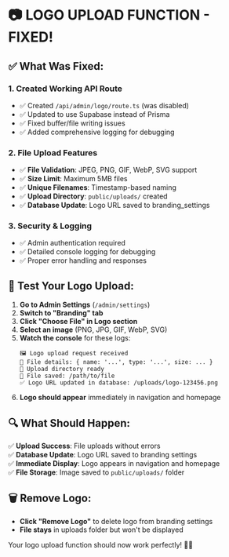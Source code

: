 # 📷 LOGO UPLOAD FUNCTION - FIXED!

## ✅ What Was Fixed:

### 1. **Created Working API Route**
- ✅ Created `/api/admin/logo/route.ts` (was disabled)
- ✅ Updated to use Supabase instead of Prisma
- ✅ Fixed buffer/file writing issues
- ✅ Added comprehensive logging for debugging

### 2. **File Upload Features**
- ✅ **File Validation**: JPEG, PNG, GIF, WebP, SVG support
- ✅ **Size Limit**: Maximum 5MB files
- ✅ **Unique Filenames**: Timestamp-based naming
- ✅ **Upload Directory**: `public/uploads/` created
- ✅ **Database Update**: Logo URL saved to branding_settings

### 3. **Security & Logging**
- ✅ Admin authentication required
- ✅ Detailed console logging for debugging
- ✅ Proper error handling and responses

## 🚀 Test Your Logo Upload:

1. **Go to Admin Settings** (`/admin/settings`)
2. **Switch to "Branding" tab**
3. **Click "Choose File" in Logo section**
4. **Select an image** (PNG, JPG, GIF, WebP, SVG)
5. **Watch the console** for these logs:
   ```
   🖼️ Logo upload request received
   📁 File details: { name: '...', type: '...', size: ... }
   📂 Upload directory ready
   💾 File saved: /path/to/file
   ✅ Logo URL updated in database: /uploads/logo-123456.png
   ```
6. **Logo should appear** immediately in navigation and homepage

## 🔍 What Should Happen:

✅ **Upload Success**: File uploads without errors  
✅ **Database Update**: Logo URL saved to branding settings  
✅ **Immediate Display**: Logo appears in navigation and homepage  
✅ **File Storage**: Image saved to `public/uploads/` folder  

## 🗑️ Remove Logo:

- **Click "Remove Logo"** to delete logo from branding settings
- **File stays** in uploads folder but won't be displayed

Your logo upload function should now work perfectly! 📸✨
